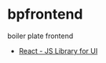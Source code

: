 # bpfrontend
boiler plate frontend

- [React - JS Library for UI](https://reactjs.org/tutorial/tutorial.html)
